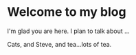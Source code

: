 # Welcome to my blog

I'm glad you are here. I plan to talk about ...

Cats, and Steve, and tea...lots of tea.
